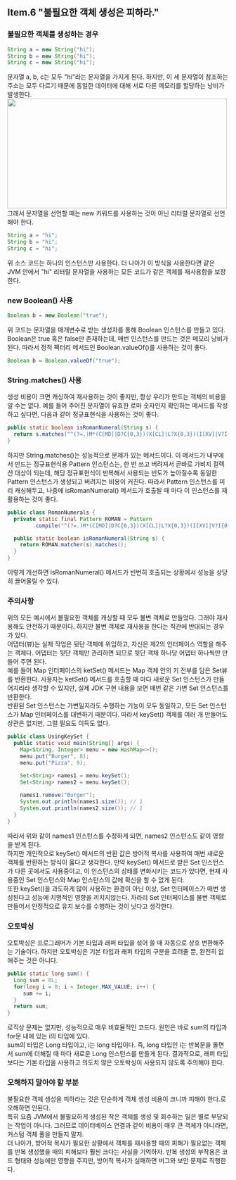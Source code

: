 ## Item.6 "불필요한 객체 생성은 피하라."
### 불필요한 객체를 생성하는 경우
```java
String a = new String("hi");
String b = new String("hi");
String c = new String("hi");
```
문자열 a, b, c는 모두 "hi"라는 문자열을 가지게 된다. 하지만, 이 세 문자열이 참조하는 주소는 모두 다르기 때문에 
동일한 데이터에 대해 서로 다른 메모리를 할당하는 낭비가 발생한다. <br>
<img src="https://github.com/user-attachments/assets/8d3d7d27-8ea8-422f-ae2c-b7168f66ead7" width="500" height="250">
<br>
그래서 문자열을 선언할 때는 new 키워드를 사용하는 것이 아닌 리터럴 문자열로 선언해야 한다. 
<br>
```java
String a = "hi";
String b = "hi";
String c = "hi";
```
위 소스 코드는 하나의 인스턴스만 사용한다. 더 나아가 이 방식을 사용한다면 같은 JVM 안에서 "hi" 리터럴 문자열을 사용하는 모든 코드가
같은 객체를 재사용함을 보장한다.

### new Boolean() 사용
```java
Boolean b = new Boolean("true");
```
위 코드는 문자열을 매개변수로 받는 생성자를 통해 Boolean 인스턴스를 만들고 있다. Boolean은 true 혹은 false만 존재하는데,
매번 인스턴스를 만드는 것은 메모리 낭비가 된다. 따라서 정적 팩터리 메서드인 Boolean.valueOf()를 사용하는 것이 좋다. 
```java
Boolean b = Boolean.valueOf("true");
```

### String.matches() 사용
생성 비용이 크면 캐싱하여 재사용하는 것이 좋지만, 항상 우리가 만드는 객체의 비용을 알 수는 없다. 
예를 들어 주어진 문자열이 유효한 로마 숫자인지 확인하는 메서드를 작성하고 싶다면, 다음과 같이 정규표현식을 사용하는 것이 좋다.
```java
public static boolean isRomanNumeral(String s) {
  return s.matches("^(?=.)M*(C[MD]|D?C{0,3})(X[CL]|L?X{0,3})(I[XV]|V?I{0,3})$");
}
```
하지만 String.matches()는 성능적으로 문제가 있는 메서드이다. 이 메서드가 내부에서 만드는 정규표현식용 Pattern 인스턴스는,
한 번 쓰고 버려져서 곧바로 가비지 컬렉션 대상이 되는데, 해당 정규표현식이 반복해서 사용되는 빈도가 높아질수록 동일한 Pattern 인스턴스가
생성되고 버려지는 비용이 커진다. 따라서 Pattern 인스턴스를 미리 캐싱해두고, 나중에 isRomanNumeral() 메서드가 호출될 때 마다
이 인스턴스를 재활용하는 것이 좋다.
```java
public class RomanNumerals {
  private static final Pattern ROMAN = Pattern
		.compile("^(?=.)M*(C[MD]|D?C{0,3})(X[CL]|L?X{0,3})(I[XV]|V?I{0,3})$");

  public static boolean isRomanNumeral(String s) {
    return ROMAN.matcher(s).matches();
  }
}
```
이렇게 개선하면 isRomanNumeral() 메서드가 빈번히 호출되는 상황에서 성능을 상당히 끌어올릴 수 있다.

### 주의사항
위의 모든 예시에서 불필요한 객체를 캐싱할 때 모두 불변 객체로 만들었다. 그래야 재사용해도 안전하기 때문이다.
하지만 불변 객체로 재사용을 한다는 직관에 반대되는 경우가 있다. <br>
어댑터(뷰)는 실제 작업은 뒷단 객체에 위임하고, 자신은 제2의 인터페이스 역할을 해주는 객체다. 어댑터는 뒷단 객체만 관리하면 되므로
뒷단 객체 하나당 어댑터 하나씩만 만들어 주면 된다. <br>
예를 들어 Map 인터페이스의 ketSet() 메서드는 Map 객체 안의 키 전부를 담은 Set뷰를 반환한다.
사용자는 ketSet() 메서드를 호출할 때 마다 새로운 Set 인스턴스가 만들어지리라 생각할 수 있지만, 실제 JDK 구현 내용을 보면
매번 같은 가변 Set 인스턴스를 반환한다. <br>
반환된 Set 인스턴스는 가변일지라도 수행하는 기능이 모두 동일하고, 모든 Set 인스턴스가 Map 인터페이스를 대변하기 때문이다.
따라서 keySet() 객체를 여러 개 만들어도 상관은 없지만, 그럴 필요도 이득도 없다. 

```java
public class UsingKeySet {
  public static void main(String[] args) {
    Map<String, Integer> menu = new HashMap<>();
    menu.put("Burger", 8);
    menu.put("Pizza", 9);

    Set<String> names1 = menu.keySet();
    Set<String> names2 = menu.keySet();
			
    names1.remove("Burger");
    System.out.println(names1.size()); // 1
    System.out.println(names2.size()); // 1
  }
}
```
따라서 위와 같이 names1 인스턴스를 수정하게 되면, names2 인스턴스도 같이 영향을 받게 된다. <br>
하지만 개인적으로 keySet() 메서드의 반환 값은 방어적 복사를 사용하여 매번 새로운 객체를 반환하는 방식이
옳다고 생각한다. 만약 keySet() 메서드로 받은 Set 인스턴스가 다른 곳에서도 사용중이고, 
이 인스턴스의 상태를 변화시키는 코드가 있다면, 현재 사용중인 Set 인스턴스와 Map 인스턴스의 값에 확신을 할 수 없게 된다. <br>
또한 keySet()을 과도하게 많이 사용하는 환경이 아닌 이상, Set 인터페이스가 매번 생성된다고 성능에
치명적인 영향을 끼치지않는다. 차라리 Set 인터페이스를 불변 객체로 만들어서 안정적으로 유지 보수를 수행하는 것이 낫다고 생각한다.

### 오토박싱
오토박싱은 프로그래머가 기본 타입과 래퍼 타입을 섞어 쓸 때 자동으로 상호 변환해주는 기술이다. 
하지만 오토박싱은 기본 타입과 래퍼 타입의 구분을 흐려줄 뿐, 완전히 없애주는 것은 아니다.
```java
public static long sum() {
  Long sum = 0L;
  for(long i = 0; i < Integer.MAX_VALUE; i++) {
     sum += i;
  }
  return sum;
}
```
로직상 문제는 없지만, 성능적으로 매우 비효율적인 코드다. 원인은 바로 sum의 타입과 for문 내에 있는 i의 타입에 있다. <br>
sum의 타입은 Long 타입이고, i는 long 타입이다. 즉, long 타입인 i는 반복문을 돌면서 sum에 더해질 때 마다 새로운 Long 인스턴스를 만들게 된다.
결과적으로, 래퍼 타입보다는 기본 타입을 사용하고 의도치 않은 오토박싱이 사용되지 않도록 주의해야 한다.

### 오해하지 말아야 할 부분
불필요한 객체 생성을 피하라는 것은 단순하게 객체 생성 비용이 크니까 피해야 한다.로 오해하면 안된다. <br>
특히 요즘 JVM에서 불필요하게 생성된 작은 객체를 생성 및 회수하는 일은 별로 부담되는 작업이 아니다.
그러므로 데이터베이스 연결과 같이 비용이 매우 큰 객체가 아니라면, 커스텀 객체 풀을 만들지 말자. <br>
더 나아가, 방어적 복사가 필요한 상황에서 객체를 재사용할 때의 피해가 필요없는 객체를 반복 생성했을 때의 피해보다 훨씬 크다는 사실을 기억하자.
반복 생성의 부작용은 코드 형태와 성능에만 영향을 주지만, 방어적 복사가 실패하면 버그와 보안 문제로 직행한다.
